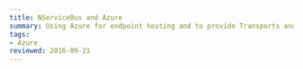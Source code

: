 ```yaml
---
title: NServiceBus and Azure
summary: Using Azure for endpoint hosting and to provide Transports and Persistence
tags:
- Azure
reviewed: 2016-09-21
---
```

